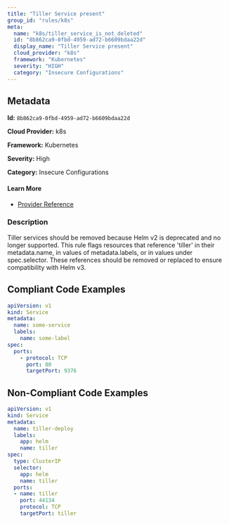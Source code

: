 ```yaml
---
title: "Tiller Service present"
group_id: "rules/k8s"
meta:
  name: "k8s/tiller_service_is_not_deleted"
  id: "8b862ca9-0fbd-4959-ad72-b6609bdaa22d"
  display_name: "Tiller Service present"
  cloud_provider: "k8s"
  framework: "Kubernetes"
  severity: "HIGH"
  category: "Insecure Configurations"
---
```

## Metadata

**Id:** `8b862ca9-0fbd-4959-ad72-b6609bdaa22d`

**Cloud Provider:** k8s

**Framework:** Kubernetes

**Severity:** High

**Category:** Insecure Configurations

#### Learn More

 - [Provider Reference](https://kubernetes.io/docs/concepts/services-networking/service)

### Description

 Tiller services should be removed because Helm v2 is deprecated and no longer supported. This rule flags resources that reference 'tiller' in their metadata.name, in values of metadata.labels, or in values under spec.selector. These references should be removed or replaced to ensure compatibility with Helm v3.


## Compliant Code Examples
```yaml
apiVersion: v1
kind: Service
metadata:
  name: some-service
  labels:
    name: some-label
spec:
  ports:
    - protocol: TCP
      port: 80
      targetPort: 9376
```
## Non-Compliant Code Examples
```yaml
apiVersion: v1
kind: Service
metadata:
  name: tiller-deploy
  labels:
    app: helm
    name: tiller
spec:
  type: ClusterIP
  selector:
    app: helm
    name: tiller
  ports:
  - name: tiller
    port: 44134
    protocol: TCP
    targetPort: tiller
```
